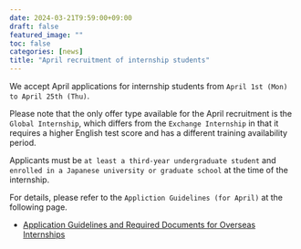```yaml
---
date: 2024-03-21T9:59:00+09:00
draft: false
featured_image: ""
toc: false
categories: [news]
title: "April recruitment of internship students"
---
```


We accept April applications for internship students from `April 1st (Mon) to April 25th (Thu)`.

Please note that the only offer type available for the April recruitment is the `Global Internship`, which differs from the `Exchange Internship` in that it requires a higher English test score and has a different training availability period.

<!--more-->

Applicants must be `at least a third-year undergraduate student` and `enrolled in a Japanese university or graduate school` at the time of the internship.

For details, please refer to the `Appliction Guidelines (for April)` at the following page.

- [Application Guidelines and Required Documents for Overseas Internships](../required-docs.md)
